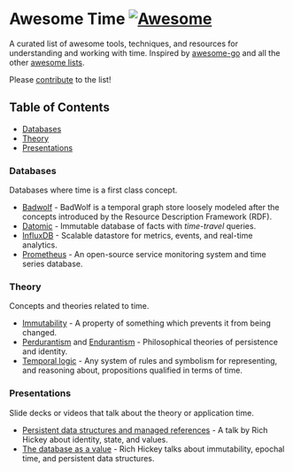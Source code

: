 # Awesome Time [![Awesome](https://cdn.rawgit.com/sindresorhus/awesome/d7305f38d29fed78fa85652e3a63e154dd8e8829/media/badge.svg)](https://github.com/sindresorhus/awesome)

A curated list of awesome tools, techniques, and resources for understanding and working with time. Inspired by [awesome-go](https://github.com/avelino/awesome-go) and all the other [awesome lists](https://github.com/sindresorhus/awesome).

Please [contribute](./CONTRIBUTING.md) to the list!

## Table of Contents

- [Databases](#databases)
- [Theory](#theory)
- [Presentations](#presentations)

### Databases

Databases where time is a first class concept.

- [Badwolf](https://github.com/google/badwolf) - BadWolf is a temporal graph store loosely modeled after the concepts introduced by the Resource Description Framework (RDF).
- [Datomic](http://www.datomic.com) - Immutable database of facts with *time-travel* queries.
- [InfluxDB](https://influxdb.com) - Scalable datastore for metrics, events, and real-time analytics.
- [Prometheus](http://prometheus.io) - An open-source service monitoring system and time series database.

### Theory

Concepts and theories related to time.

- [Immutability](https://en.wikipedia.org/wiki/Immutable_object) - A property of something which prevents it from being changed.
- [Perdurantism](https://en.wikipedia.org/wiki/Perdurantism) and [Endurantism](https://en.wikipedia.org/wiki/Endurantism) - Philosophical theories of persistence and identity.
- [Temporal logic](https://en.wikipedia.org/wiki/Temporal_logic) - Any system of rules and symbolism for representing, and reasoning about, propositions qualified in terms of time.

### Presentations

Slide decks or videos that talk about the theory or application time.

- [Persistent data structures and managed references](http://www.infoq.com/presentations/Value-Identity-State-Rich-Hickey) - A talk by Rich Hickey about identity, state, and values.
- [The database as a value](http://www.infoq.com/presentations/Datomic-Database-Value) - Rich Hickey talks about immutability, epochal time, and persistent data structures.
